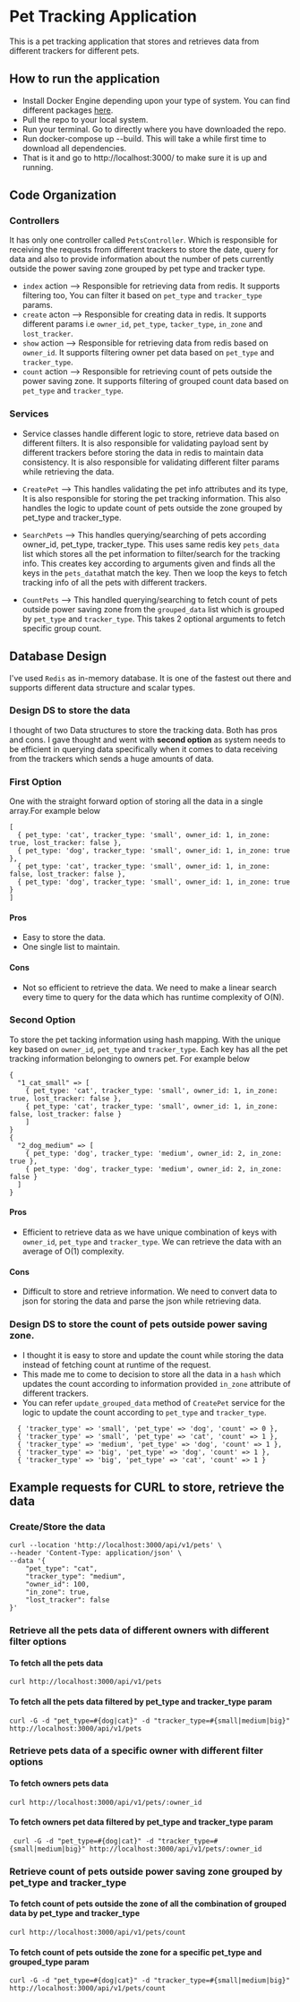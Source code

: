# Pet Tracking Application

This is a pet tracking application that stores and retrieves data from different trackers for different pets.

## How to run the application
- Install Docker Engine depending upon your type of system. You can find different packages [here](https://docs.docker.com/engine/install/).
- Pull the repo to your local system.
- Run your terminal. Go to directly where you have downloaded the repo.
- Run docker-compose  up --build. This will take a while first time to download all dependencies.
- That is it and go to http://localhost:3000/ to make sure it is up and running.

## Code Organization

### Controllers
It has only one controller called `PetsController`. Which is responsible for receiving the requests from different trackers to store the date, query for data and also to provide information about the number of pets currently outside the power saving zone grouped by pet type and tracker type.

- `index` action --> Responsible for retrieving data from redis. It supports filtering too, You can filter it based on `pet_type` and `tracker_type` params.
- `create` acton --> Responsible for creating data in redis. It supports different params i.e `owner_id`, `pet_type`, `tacker_type`, `in_zone` and `lost_tracker`.
- `show` action --> Responsible for retrieving data from redis based on `owner_id`. It supports filtering owner pet data based on `pet_type` and `tracker_type`.
- `count` action --> Responsible for retrieving count of pets outside the power saving zone. It supports filtering of grouped count data based on `pet_type` and `tracker_type`.

### Services
- Service classes handle different logic to store, retrieve data based on different filters. It is also responsible for validating payload sent by different trackers before storing the data in redis to maintain data consistency. It is also responsible for validating different filter params while retrieving the data.

- `CreatePet` -->  This handles validating the pet info attributes and its type, It is also responsible for storing the pet tracking information. This also handles the logic to update count of pets outside the zone grouped by pet_type and tracker_type.

- `SearchPets` -->  This handles querying/searching of pets according owner_id, pet_type, tracker_type. This uses same redis key `pets_data` list which stores all the pet information to filter/search for the tracking info.
This creates key according to arguments given and finds all the keys in the `pets_data`that match the key. Then we loop the keys to fetch tracking info of all the pets with different trackers.

- `CountPets` --> This handled querying/searching to fetch count of pets outside power saving zone from the `grouped_data` list which is grouped by `pet_type` and `tracker_type`. This takes 2 optional arguments to fetch specific group count.

## Database Design
I've used `Redis` as in-memory database. It is one of the fastest out there and supports different data structure and scalar types.

### Design DS to store the data
I thought of two Data structures to store the tracking data. Both has pros and cons. I gave thought and went with **second option** as system needs to be efficient in querying data specifically when it comes to data receiving from the trackers which sends a huge amounts of data.

### First Option
One with the straight forward option of storing all the data in a single array.For example below

```
[  
  { pet_type: 'cat', tracker_type: 'small', owner_id: 1, in_zone: true, lost_tracker: false },
  { pet_type: 'dog', tracker_type: 'small', owner_id: 1, in_zone: true },
  { pet_type: 'cat', tracker_type: 'small', owner_id: 1, in_zone: false, lost_tracker: false },
  { pet_type: 'dog', tracker_type: 'small', owner_id: 1, in_zone: true }
]
```

#### Pros
- Easy to store the data. 
- One single list to maintain.

#### Cons
- Not so efficient to retrieve the data. We need to make a linear search every time to query for the data which has runtime complexity of O(N).

### Second Option
To store the pet tacking information using hash mapping. With the unique key based on `owner_id`, `pet_type` and `tracker_type`. Each key has all the pet tracking information belonging to owners pet. For example below

```
{
  "1_cat_small" => [
    { pet_type: 'cat', tracker_type: 'small', owner_id: 1, in_zone: true, lost_tracker: false },
    { pet_type: 'cat', tracker_type: 'small', owner_id: 1, in_zone: false, lost_tracker: false }
    ]
}
{
  "2_dog_medium" => [
    { pet_type: 'dog', tracker_type: 'medium', owner_id: 2, in_zone: true },
    { pet_type: 'dog', tracker_type: 'medium', owner_id: 2, in_zone: false }
  ]
}
```

#### Pros
- Efficient to retrieve data as we have unique combination of keys with `owner_id`, `pet_type` and `tracker_type`. We can retrieve the data with an average of O(1) complexity.

#### Cons
- Difficult to store and retrieve information. We need to convert data to json for storing the data and parse the json while retrieving data.

### Design DS to store the count of pets outside power saving zone.
- I thought it is easy to store and update the count while storing the data instead of fetching count at runtime of the request.
- This made me to come to decision to store all the data in a `hash` which updates the count according to information provided `in_zone` attribute of different trackers.
- You can refer `update_grouped_data` method of `CreatePet` service for the logic to update the count according to `pet_type` and `tracker_type`.

```
  { 'tracker_type' => 'small', 'pet_type' => 'dog', 'count' => 0 },
  { 'tracker_type' => 'small', 'pet_type' => 'cat', 'count' => 1 },
  { 'tracker_type' => 'medium', 'pet_type' => 'dog', 'count' => 1 },
  { 'tracker_type' => 'big', 'pet_type' => 'dog', 'count' => 1 },
  { 'tracker_type' => 'big', 'pet_type' => 'cat', 'count' => 1 }
```

## Example requests for CURL to store, retrieve the data

### Create/Store the data

```
curl --location 'http://localhost:3000/api/v1/pets' \
--header 'Content-Type: application/json' \
--data '{
    "pet_type": "cat",
    "tracker_type": "medium",
    "owner_id": 100,
    "in_zone": true,
    "lost_tracker": false
}'
```

### Retrieve all the pets data of different owners with different filter options

#### To fetch all the pets data
```
curl http://localhost:3000/api/v1/pets
```

#### To fetch all the pets data filtered by pet_type and tracker_type param

```
curl -G -d "pet_type=#{dog|cat}" -d "tracker_type=#{small|medium|big}" http://localhost:3000/api/v1/pets
```

### Retrieve pets data of a specific owner with different filter options

#### To fetch owners pets data

```
curl http://localhost:3000/api/v1/pets/:owner_id
```

#### To fetch owners pet data filtered by pet_type and tracker_type param

```
 curl -G -d "pet_type=#{dog|cat}" -d "tracker_type=#{small|medium|big}" http://localhost:3000/api/v1/pets/:owner_id
```

### Retrieve count of pets outside power saving zone grouped by pet_type and tracker_type

#### To fetch count of pets outside the zone of all the combination of grouped data by pet_type and tracker_type

```
curl http://localhost:3000/api/v1/pets/count
```

#### To fetch count of pets outside the zone for a specific pet_type and grouped_type param

```
curl -G -d "pet_type=#{dog|cat}" -d "tracker_type=#{small|medium|big}" http://localhost:3000/api/v1/pets/count
```